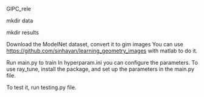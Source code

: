 GIPC_rele

mkdir data

mkdir results

Download the ModelNet dataset, convert it to gim images
You can use https://github.com/sinhayan/learning_geometry_images with matlab to do it.

Run main.py to train
In hyperparam.ini you can configure the parameters.
To use ray_tune, install the package, and set up the parameters in the main.py file.

To test it, run testing.py file. 